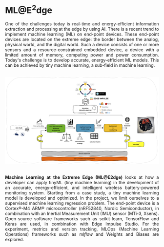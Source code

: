 # ML@E<sup>2</sup>dge

<div style="text-align: justify">One of the challenges today is real-time and energy-efficient information extraction and processing at the edge by using AI. There is a recent trend to implement machine learning (ML) on end-point devices. These end-point devices are located on the extreme edge: the border between the analog, physical world, and the digital world. Such a device consists of one or more sensors and a resource-constrained embedded device, a device with a limited amount of memory, computing power and power consumption. Today's challenge is to develop accurate, energy-efficient ML models. This can be achieved by tiny machine learning, a sub-field in machine learning.</div>

<br>

![workflow](./img/workflow.png)

<br>

<div style="text-align: justify"> <b>Machine Learning at the Extreme Edge (ML@E2dge)</b> looks at how a developer can apply tinyML (tiny machine learning) in the development of an accurate, energy-efficient, and intelligent wireless battery-powered monitoring system. Starting from a case study, a tiny machine learning model is developed and optimized. In the project, we limit ourselves to a supervised machine learning regression problem. The end-point device is a Cortex®-M4 ARM® microcontroller (nRF52840, Nordic Semiconductor), in combination with an Inertial Measurement Unit (IMU) sensor (MTi-3, Xsens). Open-source software frameworks such as scikit-learn, TensorFlow and Keras are used, in combination with Edge Impulse Studio. For the experiment, metrics and version tracking, MLOps (Machine Learning Operations) frameworks such as ml<i>flow</i> and Weights and Biases are explored.</div>

